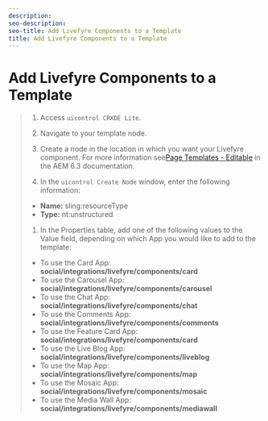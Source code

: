 ```yaml
---
description: 
seo-description: 
seo-title: Add Livefyre Components to a Template
title: Add Livefyre Components to a Template
---
```


# Add Livefyre Components to a Template

>1. Access `uicontrol CRXDE Lite`.
>   
>1. Navigate to your template node.
>   
>1. Create a node in the location in which you want your Livefyre component.
>   For more information see[Page Templates - Editable](https://docs.adobe.com/docs/en/aem/6-3/develop/templates/page-templates-editable.html) in the AEM 6.3 documentation.
>   
>1. In the `uicontrol Create Node` window, enter the following information:
>* **Name:** sling:resourceType
>* **Type:** nt:unstructured
>   
>   
>1. In the Properties table, add one of the following values to the Value field, depending on which App you would like to add to the template:
>* To use the Card App: **social/integrations/livefyre/components/card**
>* To use the Carousel App: **social/integrations/livefyre/components/carousel**
>* To use the Chat App: **social/integrations/livefyre/components/chat**
>* To use the Comments App: **social/integrations/livefyre/components/comments**
>* To use the Feature Card App: **social/integrations/livefyre/components/card**
>* To use the Live Blog App: **social/integrations/livefyre/components/liveblog**
>* To use the Map App: **social/integrations/livefyre/components/map**
>* To use the Mosaic App: **social/integrations/livefyre/components/mosaic**
>* To use the Media Wall App: **social/integrations/livefyre/components/mediawall**
>   
>   
>   
